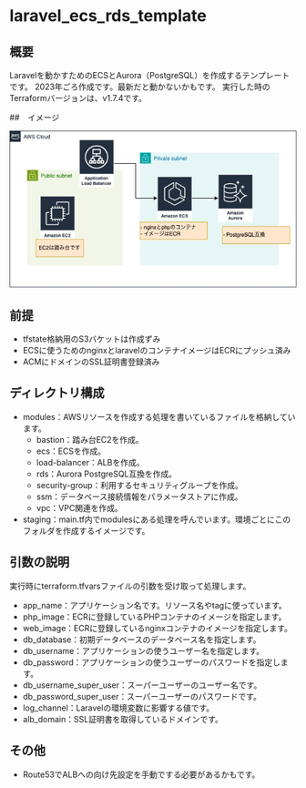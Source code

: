 # laravel_ecs_rds_template

## 概要
Laravelを動かすためのECSとAurora（PostgreSQL）を作成するテンプレートです。
2023年ごろ作成です。最新だと動かないかもです。
実行した時のTerraformバージョンは、v1.7.4です。

##　イメージ

![image](/image/ecs_rds_sample001.jpg)

## 前提
- tfstate格納用のS3バケットは作成ずみ
- ECSに使うためのnginxとlaravelのコンテナイメージはECRにプッシュ済み
- ACMにドメインのSSL証明書登録済み

## ディレクトリ構成

- modules：AWSリソースを作成する処理を書いているファイルを格納しています。
  - bastion：踏み台EC2を作成。
  - ecs：ECSを作成。
  - load-balancer：ALBを作成。
  - rds：Aurora PostgreSQL互換を作成。
  - security-group：利用するセキュリティグループを作成。
  - ssm：データベース接続情報をパラメータストアに作成。
  - vpc：VPC関連を作成。
- staging：main.tf内でmodulesにある処理を呼んでいます。環境ごとにこのフォルダを作成するイメージです。

## 引数の説明
実行時にterraform.tfvarsファイルの引数を受け取って処理します。

- app_name：アプリケーション名です。リソース名やtagに使っています。
- php_image：ECRに登録しているPHPコンテナのイメージを指定します。
- web_image：ECRに登録しているnginxコンテナのイメージを指定します。
- db_database：初期データベースのデータベース名を指定します。
- db_username：アプリケーションの使うユーザー名を指定します。
- db_password：アプリケーションの使うユーザーのパスワードを指定します。
- db_username_super_user：スーパーユーザーのユーザー名です。
- db_password_super_user：スーパーユーザーのパスワードです。
- log_channel：Laravelの環境変数に影響する値です。
- alb_domain：SSL証明書を取得しているドメインです。

## その他
- Route53でALBへの向け先設定を手動でする必要があるかもです。
